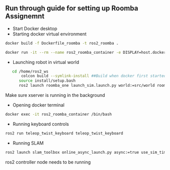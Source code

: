 ## Run through guide for setting up Roomba Assignemnt
- Start Docker desktop
- Starting docker virtual environment
``` bash
docker build -f Dockerfile_roomba -t ros2_roomba .
```
```bash
docker run -it --rm --name ros2_roomba_container -e DISPLAY=host.docker.internal:0.0 -v .\lab_one\:/home/ros2_ws ros2_roomba
````

- Launching robot in virtual world
 ``` bash
    cd /home/ros2_ws
        colcon build --symlink-install ##Build when docker first started up
       source install/setup.bash
       ros2 launch roomba_one launch_sim.launch.py world:=src/world roomba_world.world
``` 
Make sure xserver is running in the background
- Opening docker terminal
```` bash 
docker exec -it ros2_roomba_container /bin/bash
````
- Running keyboard controls
````bash
ros2 run teleop_twist_keyboard teleop_twist_keyboard
````

- Running SLAM 
````bash
ros2 launch slam_toolbox online_async_launch.py async:=true use_sim_time:=true
````

ros2 controller node needs to be running

